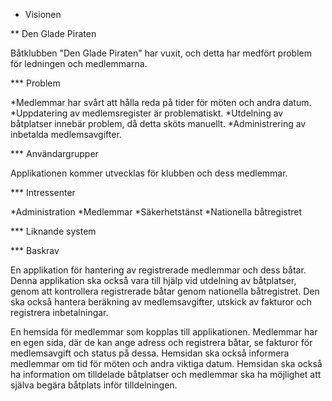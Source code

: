 * Visionen

** Den Glade Piraten

Båtklubben "Den Glade Piraten" har vuxit, och detta har medfört problem för ledningen och medlemmarna.

*** Problem

*Medlemmar har svårt att hålla reda på tider för möten och andra datum.
*Uppdatering av medlemsregister är problematiskt.
*Utdelning av båtplatser innebär problem, då detta sköts manuellt.
*Administrering av inbetalda medlemsavgifter.


*** Användargrupper

Applikationen kommer utvecklas för klubben och dess medlemmar.

*** Intressenter

*Administration
*Medlemmar
*Säkerhetstänst
*Nationella båtregistret

*** Liknande system



*** Baskrav

En applikation för hantering av registrerade medlemmar och dess båtar. Denna applikation
ska också vara till hjälp vid utdelning av båtplatser, genom att kontrollera registrerade båtar genom nationella båtregistret.
Den ska också hantera beräkning av medlemsavgifter, utskick av fakturor och registrera inbetalningar.

En hemsida för medlemmar som kopplas till applikationen. Medlemmar har en egen sida, där de kan
ange adress och registrera båtar, se fakturor för medlemsavgift och status på dessa. Hemsidan ska också informera medlemmar om
tid för möten och andra viktiga datum. Hemsidan ska också ha information om tilldelade båtplatser och medlemmar ska ha möjlighet att
själva begära båtplats inför tilldelningen.

